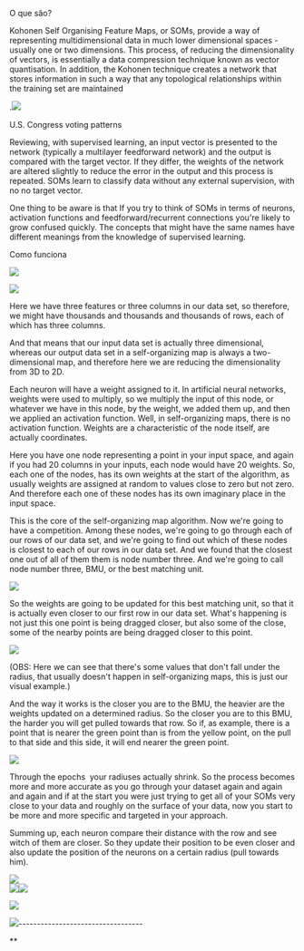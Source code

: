 
O que são?

  

Kohonen Self Organising Feature Maps, or SOMs, provide a way of representing multidimensional data in much lower dimensional spaces - usually one or two dimensions. This process, of reducing the dimensionality of vectors, is essentially a data compression technique known as vector quantisation. In addition, the Kohonen technique creates a network that stores information in such a way that any topological relationships within the training set are maintained

.![](https://lh3.googleusercontent.com/kkwS8uTP1vlTAGFAJO98La8hBaUlue_jRlPvNirZZuPxqnigwGXbZx8UQ9m493LIbIvApv8ee4kvWphF8AaobpMdDVbPrXYyOyhRfHGKph9d6fUgcgDeJv5lpgl4b9ifzczl529j5y3gez0jrOrA)

U.S. Congress voting patterns

  

Reviewing, with supervised learning, an input vector is presented to the network (typically a multilayer feedforward network) and the output is compared with the target vector. If they differ, the weights of the network are altered slightly to reduce the error in the output and this process is repeated. SOMs learn to classify data without any external supervision, with no no target vector. 

  

One thing to be aware is that If you try to think of SOMs in terms of neurons, activation functions and feedforward/recurrent connections you're likely to grow confused quickly. The concepts that might have the same names have different meanings from the knowledge of supervised learning.

  

Como funciona

  
![](https://lh5.googleusercontent.com/u-BW0YZ1s4HHIbCR_N3jdJX1xF2s5LJet0gCQ4fYXcKvZD8z5l6WdZ0erfHKzt_DKx2arRc0ShqcY1UT4lF-8c8z2y4XyZkHhgnn6SWw4Zkd_IgyDawWshMtYS_Bd8uZ3Xdrs6O3_DwN_iqnX_pe)

![](https://lh6.googleusercontent.com/5wxoFzEpx_Wd0n0eFp5Hk2VWdO78lgUlAdALzlycntJBYPeSQheei1maMbfe67FDNmrP1NGoNhD8h59YoFLrkXJ--9eWop9im6Xd_2tu8FjDUWi3cbsPnCX9Hsu2tUO4xLkAhet-qqGgjzZbOLHy)

Here we have three features or three columns in our data set, so therefore, we might have thousands and thousands and thousands of rows, each of which has three columns.

And that means that our input data set is actually three dimensional, whereas our output data set in a self-organizing map is always a two-dimensional map, and therefore here we are reducing the dimensionality from 3D to 2D.

  

Each neuron will have a weight assigned to it. In artificial neural networks, weights were used to multiply, so we multiply the input of this node, or whatever we have in this node, by the weight, we added them up, and then we applied an activation function. Well, in self-organizing maps, there is no activation function. Weights are a characteristic of the node itself, are actually coordinates. 

  

Here you have one node representing a point in your input space, and again if you had 20 columns in your inputs, each node would have 20 weights. So, each one of the nodes, has its own weights at the start of the algorithm, as usually weights are assigned at random to values close to zero but not zero. And therefore each one of these nodes has its own imaginary place in the input space.

  

This is the core of the self-organizing map algorithm. Now we're going to have a competition. Among these nodes, we're going to go through each of our rows of our data set, and we're going to find out which of these nodes is closest to each of our rows in our data set. And we found that the closest one out of all of them them is node number three. And we're going to call node number three, BMU, or the best matching unit.

![](https://lh5.googleusercontent.com/XWKABCVFpZq3vDrpKt0bmwQ9BFFcgwQwlNEfoLMPuetM_ZWilNZcQUlRRsMyuCmD-TxtdUGCbLRKhzBIWq9ZtjbRcWukVusCNfwFBjuY4nhSY9dKomLC33tdOht7lBRKKA4byd5cUTBwlfDqTE0g)

  

So the weights are going to be updated for this best matching unit, so that it is actually even closer to our first row in our data set. What's happening is not just this one point is being dragged closer, but also some of the close, some of the nearby points are being dragged closer to this point.

  

![](https://lh6.googleusercontent.com/4X1uFgQMxyOODNcyAT_pNAA0Jvo9W8COeJTbI_qvYqVx_pJd6NIiiMp_YOdZhg5jKKKb2Y3N1pxTom3mEKzklnIaAmn7Kf--bUf66EBEDs8qaOHPjlrr6WdArZhJAR57DilXsHDr_jg5yZV2DPoE)

(OBS: Here we can see that there's some values that don't fall under the radius, that usually doesn't happen in self-organizing maps, this is just our visual example.)

And the way it works is the closer you are to the BMU, the heavier are the weights updated on a determined radius. So the closer you are to this BMU, the harder you will get pulled towards that row. So if, as example, there is a point that is nearer the green point than is from the yellow point, on the pull to that side and this side, it will end nearer the green point.

![](https://lh5.googleusercontent.com/u-BW0YZ1s4HHIbCR_N3jdJX1xF2s5LJet0gCQ4fYXcKvZD8z5l6WdZ0erfHKzt_DKx2arRc0ShqcY1UT4lF-8c8z2y4XyZkHhgnn6SWw4Zkd_IgyDawWshMtYS_Bd8uZ3Xdrs6O3_DwN_iqnX_pe)

Through the epochs  your radiuses actually shrink. So the process becomes more and more accurate as you go through your dataset again and again and again and if at the start you were just trying to get all of your SOMs very close to your data and roughly on the surface of your data, now you start to be more and more specific and targeted in your approach.

Summing up, each neuron compare their distance with the row and see witch of them are closer. So they update their position to be even closer and also update the position of the neurons on a certain radius (pull towards him).

  
  
  
  
  
  
  
  
  
  
  
  
  
  
  
  
![](https://lh6.googleusercontent.com/4X1uFgQMxyOODNcyAT_pNAA0Jvo9W8COeJTbI_qvYqVx_pJd6NIiiMp_YOdZhg5jKKKb2Y3N1pxTom3mEKzklnIaAmn7Kf--bUf66EBEDs8qaOHPjlrr6WdArZhJAR57DilXsHDr_jg5yZV2DPoE)  
![](https://lh6.googleusercontent.com/5wxoFzEpx_Wd0n0eFp5Hk2VWdO78lgUlAdALzlycntJBYPeSQheei1maMbfe67FDNmrP1NGoNhD8h59YoFLrkXJ--9eWop9im6Xd_2tu8FjDUWi3cbsPnCX9Hsu2tUO4xLkAhet-qqGgjzZbOLHy)![](https://lh3.googleusercontent.com/kkwS8uTP1vlTAGFAJO98La8hBaUlue_jRlPvNirZZuPxqnigwGXbZx8UQ9m493LIbIvApv8ee4kvWphF8AaobpMdDVbPrXYyOyhRfHGKph9d6fUgcgDeJv5lpgl4b9ifzczl529j5y3gez0jrOrA)  
  
  
![](https://lh5.googleusercontent.com/u-BW0YZ1s4HHIbCR_N3jdJX1xF2s5LJet0gCQ4fYXcKvZD8z5l6WdZ0erfHKzt_DKx2arRc0ShqcY1UT4lF-8c8z2y4XyZkHhgnn6SWw4Zkd_IgyDawWshMtYS_Bd8uZ3Xdrs6O3_DwN_iqnX_pe)

![](https://lh5.googleusercontent.com/XWKABCVFpZq3vDrpKt0bmwQ9BFFcgwQwlNEfoLMPuetM_ZWilNZcQUlRRsMyuCmD-TxtdUGCbLRKhzBIWq9ZtjbRcWukVusCNfwFBjuY4nhSY9dKomLC33tdOht7lBRKKA4byd5cUTBwlfDqTE0g)----------------------------------

  
  
  
  
**